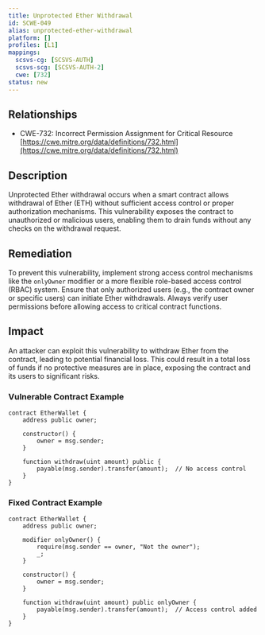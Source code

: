 ```yaml
---
title: Unprotected Ether Withdrawal
id: SCWE-049
alias: unprotected-ether-withdrawal
platform: []
profiles: [L1]
mappings:
  scsvs-cg: [SCSVS-AUTH]
  scsvs-scg: [SCSVS-AUTH-2]
  cwe: [732]
status: new
---
```


## Relationships  
- CWE-732: Incorrect Permission Assignment for Critical Resource  
  [https://cwe.mitre.org/data/definitions/732.html](https://cwe.mitre.org/data/definitions/732.html)  

## Description
Unprotected Ether withdrawal occurs when a smart contract allows withdrawal of Ether (ETH) without sufficient access control or proper authorization mechanisms. This vulnerability exposes the contract to unauthorized or malicious users, enabling them to drain funds without any checks on the withdrawal request.

## Remediation
To prevent this vulnerability, implement strong access control mechanisms like the `onlyOwner` modifier or a more flexible role-based access control (RBAC) system. Ensure that only authorized users (e.g., the contract owner or specific users) can initiate Ether withdrawals. Always verify user permissions before allowing access to critical contract functions.

## Impact
An attacker can exploit this vulnerability to withdraw Ether from the contract, leading to potential financial loss. This could result in a total loss of funds if no protective measures are in place, exposing the contract and its users to significant risks.

### Vulnerable Contract Example

```solidity
contract EtherWallet {
    address public owner;
    
    constructor() {
        owner = msg.sender;
    }
    
    function withdraw(uint amount) public {
        payable(msg.sender).transfer(amount);  // No access control
    }
}
```

### Fixed Contract Example

```solidity
contract EtherWallet {
    address public owner;
    
    modifier onlyOwner() {
        require(msg.sender == owner, "Not the owner");
        _;
    }
    
    constructor() {
        owner = msg.sender;
    }
    
    function withdraw(uint amount) public onlyOwner {
        payable(msg.sender).transfer(amount);  // Access control added
    }
}
```